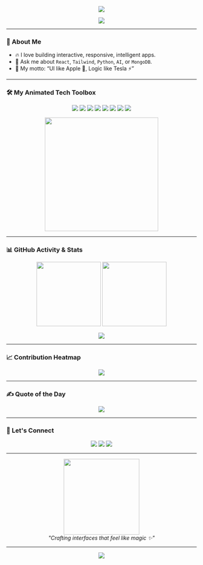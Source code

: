 <!-- Top wave -->
<p align="center">
  <img src="https://capsule-render.vercel.app/api?type=waving&color=00C9A7&height=200&section=header&text=Hey%20there!%20I'm%20Mithun%20👋&fontSize=40&fontColor=ffffff" />
</p>

<!-- Typing text -->
<p align="center">
  <img src="https://readme-typing-svg.demolab.com?font=Fira+Code&duration=3000&pause=1000&color=00C9A7&center=true&vCenter=true&width=435&lines=Full-stack+Engineer;Frontend+Lover+%F0%9F%8E%A8;Python+Wizard+%F0%9F%90%8D;Budgeting+Apps+Builder+%F0%9F%92%B8;Face+Recognition+Enthusiast" />
</p>

---

### 🎯 About Me

- 🔥 I love building interactive, responsive, intelligent apps.
- 💬 Ask me about `React`, `Tailwind`, `Python`, `AI`, or `MongoDB`.
- 🧠 My motto: “UI like Apple 🍎, Logic like Tesla ⚡”

---

### 🛠️ My Animated Tech Toolbox

<p align="center">
  <a href="#"><img src="https://img.shields.io/badge/Python-3670A0?style=for-the-badge&logo=python&logoColor=ffdd54" /></a>
  <a href="#"><img src="https://img.shields.io/badge/Flask-000000?style=for-the-badge&logo=flask&logoColor=white" /></a>
  <a href="#"><img src="https://img.shields.io/badge/JavaScript-F7DF1E?style=for-the-badge&logo=javascript&logoColor=black" /></a>
  <a href="#"><img src="https://img.shields.io/badge/React-20232A?style=for-the-badge&logo=react&logoColor=61DAFB" /></a>
  <a href="#"><img src="https://img.shields.io/badge/Tailwind%20CSS-06B6D4?style=for-the-badge&logo=tailwindcss&logoColor=white" /></a>
  <a href="#"><img src="https://img.shields.io/badge/MongoDB-4EA94B?style=for-the-badge&logo=mongodb&logoColor=white" /></a>
  <a href="#"><img src="https://img.shields.io/badge/Git-F05032?style=for-the-badge&logo=git&logoColor=white" /></a>
  <a href="#"><img src="https://img.shields.io/badge/Linux-FCC624?style=for-the-badge&logo=linux&logoColor=black" /></a>
</p>

<p align="center">
  <img src="https://raw.githubusercontent.com/rahulbanerjee26/githubProfileReadmeGenerator/main/gifs/code.gif" height="300" />
</p>

---

### 📊 GitHub Activity & Stats

<p align="center">
  <img src="https://github-readme-stats.vercel.app/api?username=your-github-username&show_icons=true&theme=tokyonight&hide_border=true" height="170px"/>
  <img src="https://github-readme-streak-stats.herokuapp.com/?user=your-github-username&theme=tokyonight&hide_border=true" height="170px"/>
</p>

<p align="center">
  <img src="https://github-profile-summary-cards.vercel.app/api/cards/profile-details?username=your-github-username&theme=tokyonight" />
</p>

---

### 📈 Contribution Heatmap

<p align="center">
  <img src="https://github-readme-activity-graph.vercel.app/graph?username=your-github-username&theme=react-dark&hide_border=true" />
</p>

---

### ✍️ Quote of the Day

<p align="center">
  <img src="https://quotes-github-readme.vercel.app/api?type=horizontal&theme=merko" />
</p>

---

### 🔗 Let's Connect

<p align="center">
  <a href="mailto:your.email@example.com"><img src="https://img.shields.io/badge/Gmail-D14836?style=for-the-badge&logo=gmail&logoColor=white" /></a>
  <a href="https://linkedin.com/in/yourlinkedin"><img src="https://img.shields.io/badge/LinkedIn-0A66C2?style=for-the-badge&logo=linkedin&logoColor=white" /></a>
  <a href="https://your-website.com"><img src="https://img.shields.io/badge/Portfolio-121212?style=for-the-badge&logo=firefox-browser&logoColor=white" /></a>
</p>

---

<p align="center">  
  <img src="https://media.giphy.com/media/l41lFw057lAJQMwg0/giphy.gif" width="200" />
  <br>
  <i>"Crafting interfaces that feel like magic ✨"</i>
</p>

---

<!-- Footer -->
<p align="center">
  <img src="https://capsule-render.vercel.app/api?type=waving&color=00C9A7&height=120&section=footer" />
</p>
